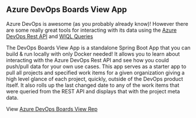 ## Azure DevOps Boards View App

Azure DevOps is awesome (as you probably already know)! However there are some really great tools for interacting with its data using the [Azure DevOps Rest API](https://learn.microsoft.com/en-us/rest/api/azure/devops/?view=azure-devops-rest-7.1)  and [WIQL Queries](https://learn.microsoft.com/en-us/azure/devops/boards/queries/wiql-syntax?view=azure-devops)

The DevOps Boards View App is a standalone Spring Boot App that you can build & run locally with only Docker needed! It allows you to learn about interacting with the Azure DevOps Rest API and see how you could push/pull data for your own use cases. This app serves as a starter app to pull all projects and specified work items for a given organization giving a high level glance of each project, quickly, outside of the DevOps product itself. It also rolls up the last changed date to any of the work items that were queried from the REST API and displays that with the project meta data.  

View [Azure DevOps Boards View Rep](https://github.com/chtrembl/azure-devops/tree/main/ado-boards-view)
